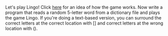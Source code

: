 

Let's play Lingo! Click [here](http://www.youtube.com/watch?feature=player_detailpage&v=HzWh_G0DiGw#t=113s) for an idea of how the game works. Now write a program that reads a random 5-letter word from a dictionary file and plays the game Lingo. If you're doing a text-based version, you can surround the correct letters at the correct location with [] and correct letters at the wrong location with ().

